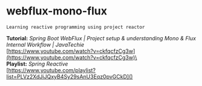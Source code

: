 # webflux-mono-flux
`Learning reactive programming using project reactor`

__Tutorial:__ _Spring Boot WebFlux | Project setup & understanding Mono & Flux Internal Workflow | JavaTechie_\
[https://www.youtube.com/watch?v=ckfqcfzCg3w](https://www.youtube.com/watch?v=ckfqcfzCg3w)\
\
__Playlist:__ _Spring Reactive_\
[https://www.youtube.com/playlist?list=PLVz2XdJiJQxyB4Sy29sAnU3Eqz0pvGCkD]()